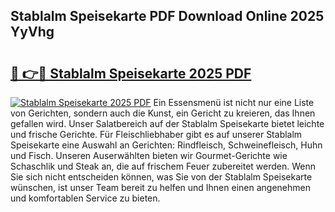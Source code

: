 ## Stablalm Speisekarte PDF Download Online 2025 YyVhg

# <h2><a href="http://gc96r7.nevu.top/?p=Stablalm+Speisekarte">🔗 👉🔴 Stablalm Speisekarte 2025 PDF</a></h2>

[![Stablalm Speisekarte 2025 PDF](https://i.imgur.com/dBaPXMq.png)](http://gc96r7.nevu.top/?p=Stablalm+Speisekarte)
Ein Essensmenü ist nicht nur eine Liste von Gerichten, sondern auch die Kunst, ein Gericht zu kreieren, das Ihnen gefallen wird. Unser Salatbereich auf der Stablalm Speisekarte bietet leichte und frische Gerichte. Für Fleischliebhaber gibt es auf unserer Stablalm Speisekarte eine Auswahl an Gerichten: Rindfleisch, Schweinefleisch, Huhn und Fisch. Unseren Auserwählten bieten wir Gourmet-Gerichte wie Schaschlik und Steak an, die auf frischem Feuer zubereitet werden. Wenn Sie sich nicht entscheiden können, was Sie von der Stablalm Speisekarte wünschen, ist unser Team bereit zu helfen und Ihnen einen angenehmen und komfortablen Service zu bieten.
